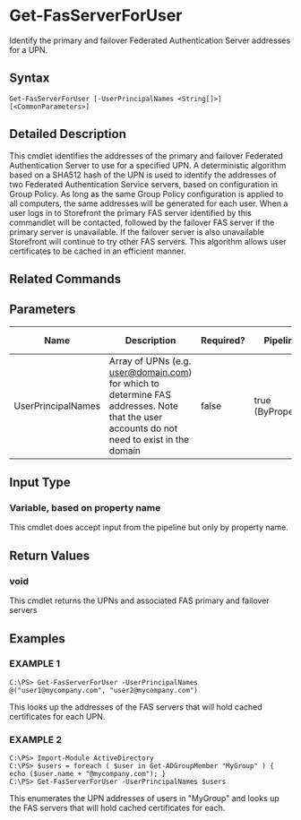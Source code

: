 # Get-FasServerForUser

Identify the primary and failover Federated Authentication Server addresses for a UPN.

## Syntax

`Get-FasServerForUser [-UserPrincipalNames <String[]>] [<CommonParameters>]`

## Detailed Description

This cmdlet identifies the addresses of the primary and failover Federated Authentication Server to use for a specified UPN. A deterministic algorithm based on a SHA512 hash of the UPN is used to identify the addresses of two Federated Authentication Service servers, based on configuration in Group Policy. As long as the same Group Policy configuration is applied to all computers, the same addresses will be generated for each user. When a user logs in to Storefront the primary FAS server identified by this commandlet will be contacted, followed by the failover FAS server if the primary server is unavailable. If the failover server is also unavailable Storefront will continue to try other FAS servers. This algorithm allows user certificates to be cached in an efficient manner.

## Related Commands

## Parameters

| Name               | Description                                                                                                                               | Required? | Pipeline Input        | Default Value |
|--------------------|-------------------------------------------------------------------------------------------------------------------------------------------|-----------|-----------------------|---------------|
| UserPrincipalNames | Array of UPNs (e.g. user@domain.com) for which to determine FAS addresses. Note that the user accounts do not need to exist in the domain | false     | true (ByPropertyName) | \$NULL        |

## Input Type

### Variable, based on property name

This cmdlet does accept input from the pipeline but only by property name.

## Return Values

### void

This cmdlet returns the UPNs and associated FAS primary and failover servers

## Examples

### EXAMPLE 1

    C:\PS> Get-FasServerForUser -UserPrincipalNames @("user1@mycompany.com", "user2@mycompany.com")

This looks up the addresses of the FAS servers that will hold cached certificates for each UPN.

### EXAMPLE 2

    C:\PS> Import-Module ActiveDirectory
    C:\PS> $users = foreach ( $user in Get-ADGroupMember "MyGroup" ) { echo ($user.name + "@mycompany.com"); }
    C:\PS> Get-FasServerForUser -UserPrincipalNames $users

This enumerates the UPN addresses of users in "MyGroup" and looks up the FAS servers that will hold cached certificates for each.
